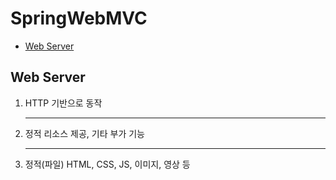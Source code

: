 # SpringWebMVC
- [Web Server](#web-server)

## Web Server
1. HTTP 기반으로 동작 <hr />
2. 정적 리소스 제공, 기타 부가 기능<hr />
3. 정적(파일) HTML, CSS, JS, 이미지, 영상 등
